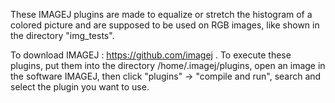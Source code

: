 These IMAGEJ plugins are made to equalize or stretch the histogram of a colored picture and are supposed to be used on RGB images, like shown in the directory "img_tests".

To download IMAGEJ : https://github.com/imagej .
To execute these plugins, put them into the directory /home/.imagej/plugins, open an image in the software IMAGEJ, then click "plugins" -> "compile and run", search and select the plugin you want to use.
